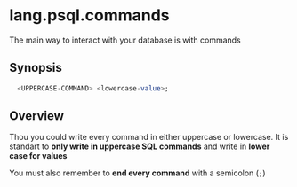 # lang.psql.commands

The main way to interact with your database is with commands

## Synopsis

```sql
  <UPPERCASE-COMMAND> <lowercase-value>;
```

## Overview

Thou you could write every command in either uppercase or lowercase. It is
standart to **only write in uppercase SQL commands** and write in **lower case
for values**

You must also remember to **end every command** with a semicolon (`;`)

